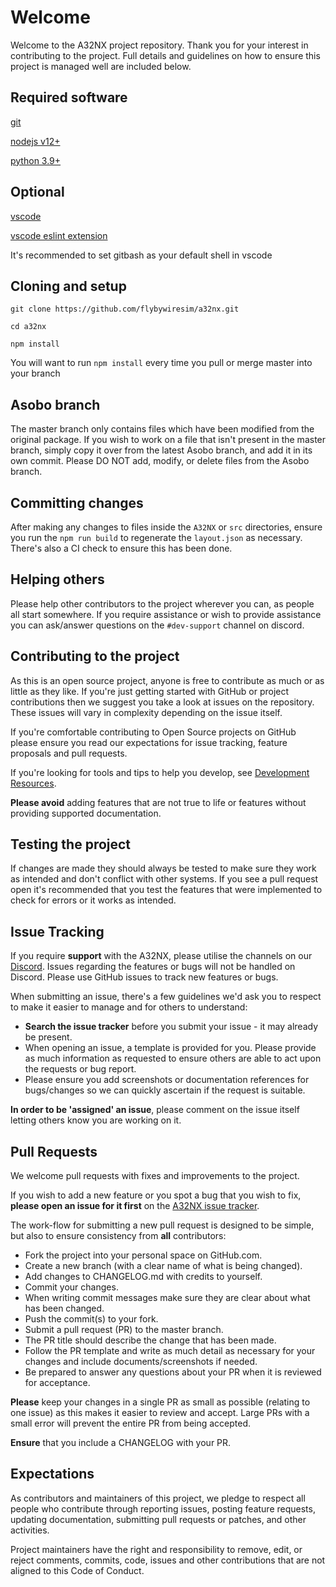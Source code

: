 # Welcome

Welcome to the A32NX project repository. Thank you for your interest in contributing to the project. Full details and guidelines on how to ensure this project is managed well are included below.

## Required software

[git](https://git-scm.com/downloads)

[nodejs v12+](https://nodejs.org/en/download/)

[python 3.9+](https://www.python.org/downloads/)

## Optional

[vscode](https://code.visualstudio.com/download)

[vscode eslint extension](https://marketplace.visualstudio.com/items?itemName=dbaeumer.vscode-eslint)

It's recommended to set gitbash as your default shell in vscode

## Cloning and setup

`git clone https://github.com/flybywiresim/a32nx.git`

`cd a32nx`

`npm install`

You will want to run `npm install` every time you pull or merge master into your branch

## Asobo branch

The master branch only contains files which have been modified from the original package. If you wish to work on a file that isn't present in the master branch, simply copy it over from the latest Asobo branch, and add it in its own commit. Please DO NOT add, modify, or delete files from the Asobo branch.

## Committing changes

After making any changes to files inside the `A32NX` or `src` directories, ensure you run the `npm run build` to regenerate the `layout.json` as necessary. There's also a CI check to ensure this has been done.

## Helping others

Please help other contributors to the project wherever you can, as people all start somewhere. If you require assistance or wish to provide assistance you can ask/answer questions on the `#dev-support` channel on discord.

## Contributing to the project

As this is an open source project, anyone is free to contribute as much or as little as they like. If you're just getting started with GitHub or project contributions then we suggest you take a look at issues on the repository. These issues will vary in complexity depending on the issue itself.

If you're comfortable contributing to Open Source projects on GitHub please ensure you read our expectations for issue tracking, feature proposals and pull requests.

If you're looking for tools and tips to help you develop, see [Development Resources](../docs/resources.md).

**Please avoid** adding features that are not true to life or features without providing supported documentation.

## Testing the project

If changes are made they should always be tested to make sure they work as intended and don't conflict with other systems. If you see a pull request open it's recommended that you test the features that were implemented to check for errors or it works as intended.

## Issue Tracking

If you require **support** with the A32NX, please utilise the channels on our [Discord](https://discord.gg/TtTuKFw). Issues regarding the features or bugs will not be handled on Discord. Please use GitHub issues to track new features or bugs.

When submitting an issue, there's a few guidelines we'd ask you to respect to make it easier to manage and for others to understand:
* **Search the issue tracker** before you submit your issue - it may already be present.
* When opening an issue, a template is provided for you. Please provide as much information as requested to ensure others are able to act upon the requests or bug report.
* Please ensure you add screenshots or documentation references for bugs/changes so we can quickly ascertain if the request is suitable.

**In order to be 'assigned' an issue**, please comment on the issue itself letting others know you are working on it.

## Pull Requests

We welcome pull requests with fixes and improvements to the project.

If you wish to add a new feature or you spot a bug that you wish to fix, **please open an issue for it first** on the [A32NX issue tracker](https://github.com/flybywiresim/a32nx/issues).

The work-flow for submitting a new pull request is designed to be simple, but also to ensure consistency from **all** contributors:
* Fork the project into your personal space on GitHub.com.
* Create a new branch (with a clear name of what is being changed).
* Add changes to CHANGELOG.md with credits to yourself.
* Commit your changes.
* When writing commit messages make sure they are clear about what has been changed.
* Push the commit(s) to your fork.
* Submit a pull request (PR) to the master branch.
* The PR title should describe the change that has been made.
* Follow the PR template and write as much detail as necessary for your changes and include documents/screenshots if needed.
* Be prepared to answer any questions about your PR when it is reviewed for acceptance.

**Please** keep your changes in a single PR as small as possible (relating to one issue) as this makes it easier to review and accept.  Large PRs with a small error will prevent the entire PR from being accepted.

**Ensure** that you include a CHANGELOG with your PR.

## Expectations
As contributors and maintainers of this project, we pledge to respect all people who contribute through reporting issues, posting feature requests, updating documentation, submitting pull requests or patches, and other activities.

Project maintainers have the right and responsibility to remove, edit, or reject comments, commits, code, issues and other contributions that are not aligned to this Code of Conduct.
